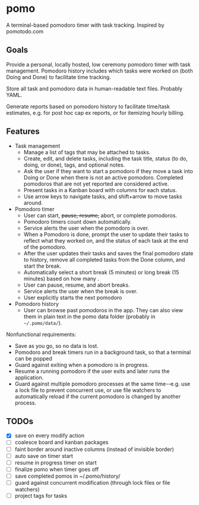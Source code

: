 # pomo

A terminal-based pomodoro timer with task tracking. Inspired by pomotodo.com

## Goals

Provide a personal, locally hosted, low ceremony pomodoro timer with task
management. Pomodoro history includes which tasks were worked on (both Doing and
Done) to facilitate time tracking.

Store all task and pomodoro data in human-readable text files. Probably YAML.

Generate reports based on pomodoro history to facilitate time/task estimates,
e.g. for post hoc cap ex reports, or for itemizing hourly billing.

## Features

* Task management
  * Manage a list of tags that may be attached to tasks.
  * Create, edit, and delete tasks, including the task title, status (to do,
    doing, or done), tags, and optional notes.
  * Ask the user if they want to start a pomodoro if they move a task into Doing
    or Done when there is not an active pomodoro. Completed pomodoros that are
    not yet reported are considered active.
  * Present tasks in a Kanban board with columns for each status.
  * Use arrow keys to navigate tasks, and shift+arrow to move tasks around.
* Pomodoro timer
  * User can start, ~~pause, resume,~~ abort, or complete pomodoros.
  * Pomodoro timers count down automatically.
  * Service alerts the user when the pomodoro is over.
  * When a Pomodoro is done, prompt the user to update their tasks to reflect
    what they worked on, and the status of each task at the end of the pomodoro.
  * After the user updates their tasks and saves the final pomodoro state to
    history, remove all completed tasks from the Done column, and start the
    break.
  * Automatically select a short break (5 minutes) or long break (15 minutes)
    based on how many .
  * User can pause, resume, and abort breaks.
  * Service alerts the user when the break is over.
  * User explicitly starts the next pomodoro 
* Pomodoro history
  * User can browse past pomodoros in the app. They can also view them in plain
    text in the pomo data folder (probably in `~/.pomo/data/`).

Nonfunctional requirements:

* Save as you go, so no data is lost.
* Pomodoro and break timers run in a background task, so that a terminal can be
  popped 
* Guard against exiting when a pomodoro is in progress.
* Resume a running pomodoro if the user exits and later runs the application.
* Guard against multiple pomodoro processes at the same time--e.g. use a lock
  file to prevent concurrent use, or use file watchers to automatically reload
  if the current pomodoro is changed by another process.

## TODOs

* [x] save on every modify action
* [ ] coalesce board and kanban packages
* [ ] faint border around inactive columns (instead of invisible border)
* [ ] auto save on timer start
* [ ] resume in progress timer on start
* [ ] finalize pomo when timer goes off
* [ ] save completed pomos in ~/.pomo/history/
* [ ] guard against concurrent modification (through lock files or file watchers)
* [ ] project tags for tasks
